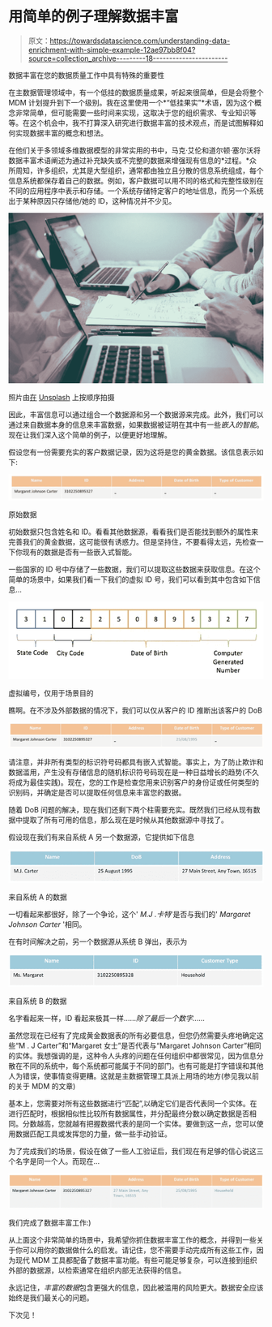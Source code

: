 # 用简单的例子理解数据丰富

> 原文：<https://towardsdatascience.com/understanding-data-enrichment-with-simple-example-12ae97bb8f04?source=collection_archive---------18----------------------->

数据丰富在您的数据质量工作中具有特殊的重要性

在主数据管理领域中，有一个低挂的数据质量成果，听起来很简单，但是会将整个 MDM 计划提升到下一个级别。我在这里使用一个*“低挂果实”*术语，因为这个概念非常简单，但可能需要一些时间来实现，这取决于您的组织需求、专业知识等等。在这个机会中，我不打算深入研究进行数据丰富的技术观点，而是试图解释如何实现数据丰富的概念和想法。

在他们关于多领域多维数据模型的非常实用的书中，马克·艾伦和道尔顿·塞尔沃将数据丰富术语阐述为通过补充缺失或不完整的数据来增强现有信息的*过程。*众所周知，许多组织，尤其是大型组织，通常都由独立且分散的信息系统组成，每个信息系统都保存着自己的数据。例如，客户数据可以用不同的格式和完整性级别在不同的应用程序中表示和存储。一个系统存储特定客户的地址信息，而另一个系统出于某种原因只存储他/她的 ID，这种情况并不少见。

![](img/a2fe9379a64518d69b115bf40abc033e.png)

照片由[在](https://unsplash.com/@helloquence?utm_source=unsplash&utm_medium=referral&utm_content=creditCopyText) [Unsplash](https://unsplash.com/s/photos/master-data?utm_source=unsplash&utm_medium=referral&utm_content=creditCopyText) 上按顺序拍摄

因此，丰富信息可以通过组合一个数据源和另一个数据源来完成。此外，我们可以通过来自数据本身的信息来丰富数据，如果数据被证明在其中有一些*嵌入的智能*。现在让我们深入这个简单的例子，以便更好地理解。

假设您有一份需要充实的客户数据记录，因为这将是您的黄金数据。该信息表示如下:

![](img/97db897dda4bc60148621b389414098a.png)

原始数据

初始数据只包含姓名和 ID。看看其他数据源，看看我们是否能找到额外的属性来完善我们的黄金数据，这可能很有诱惑力。但是坚持住，不要看得太远，先检查一下你现有的数据是否有一些嵌入式智能。

一些国家的 ID 号中存储了一些数据，我们可以提取这些数据来获取信息。在这个简单的场景中，如果我们看一下我们的虚拟 ID 号，我们可以看到其中包含如下信息…

![](img/d0d033a1ea0d8dc882ff08d8ca1d7f8f.png)

虚拟编号，仅用于场景目的

瞧啊。在不涉及外部数据的情况下，我们可以仅从客户的 ID 推断出该客户的 DoB

![](img/1b5116c3d7e7b3e45e821c6f5ccf8540.png)

请注意，并非所有类型的标识符号码都具有嵌入式智能。事实上，为了防止欺诈和数据滥用，产生没有存储信息的随机标识符号码现在是一种日益增长的趋势(不久将成为最佳实践)。现在，您的工作是检查您用来识别客户的身份证或任何类型的识别码，并确定是否可以提取任何信息来丰富您的数据。

随着 DoB 问题的解决，现在我们还剩下两个柱需要充实。既然我们已经从现有数据中提取了所有可用的信息，那么现在是时候从其他数据源中寻找了。

假设现在我们有来自系统 A 另一个数据源，它提供如下信息

![](img/330e3760b4b36b18db56e1b0ac685f3b.png)

来自系统 A 的数据

一切看起来都很好，除了一个争论，这个' *M.J .卡特*'是否与我们的' *Margaret Johnson Carter* '相同。

在有时间解决之前，另一个数据源从系统 B 弹出，表示为

![](img/f1058e20b7ab097c8de0690fd8a90f97.png)

来自系统 B 的数据

名字看起来一样，ID 看起来极其一样……*除了最后一个数字……*

虽然您现在已经有了完成黄金数据表的所有必要信息，但您仍然需要头疼地确定这些“M . J Carter”和“Margaret 女士”是否代表与“Margaret Johnson Carter”相同的实体。我想强调的是，这种令人头疼的问题在任何组织中都很常见，因为信息分散在不同的系统中，每个系统都可能属于不同的部门。也有可能是打字错误和其他人为错误，使事情变得更糟。这就是主数据管理工具派上用场的地方(参见我以前的关于 MDM 的文章)

基本上，您需要对所有这些数据进行“匹配”,以确定它们是否代表同一个实体。在进行匹配时，根据相似性比较所有数据属性，并分配最终分数以确定数据是否相同。分数越高，您就越有把握数据代表的是同一个实体。要做到这一点，您可以使用数据匹配工具或发挥您的力量，做一些手动验证。

为了完成我们的场景，假设在做了一些人工验证后，我们现在有足够的信心说这三个名字是同一个人。而现在…

![](img/ca224fc95637ea78cda2d3c12b76606c.png)

我们完成了数据丰富工作:)

从上面这个非常简单的场景中，我希望你抓住数据丰富工作的概念，并得到一些关于你可以用你的数据做什么的启发。请记住，您不需要手动完成所有这些工作，因为现代 MDM 工具都配备了数据丰富功能。有些可能足够复杂，可以连接到组织外部的数据源，以检索通常在组织内部无法获得的信息。

永远记住，*丰富的数据*包含更强大的信息，因此被滥用的风险更大。数据安全应该始终是我们最关心的问题。

下次见！